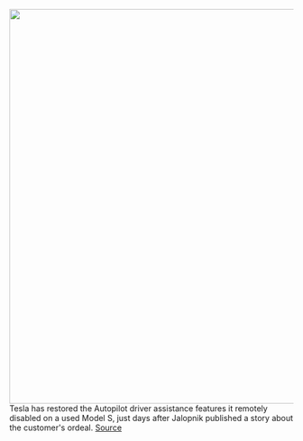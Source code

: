 <img src='https://cdn.vox-cdn.com/thumbor/nEtdKywI90JD4oq7KjISEwQRiPE=/0x0:2040x1360/1200x800/filters:focal(857x517:1183x843)/cdn.vox-cdn.com/uploads/chorus_image/image/66310263/akrales_170414__1610_0497.0.jpg' width='700px' /><br/>
Tesla has restored the Autopilot driver assistance features it remotely disabled on a used Model S, just days after Jalopnik published a story about the customer's ordeal.
<a href='https://www.theverge.com/2020/2/13/21136699/tesla-autopilot-used-model-s-owner-restored-assistance-features'> Source <a/>